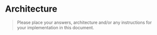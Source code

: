 # Architecture

> Please place your answers, architecture and/or any instructions for your implementation in this document.
